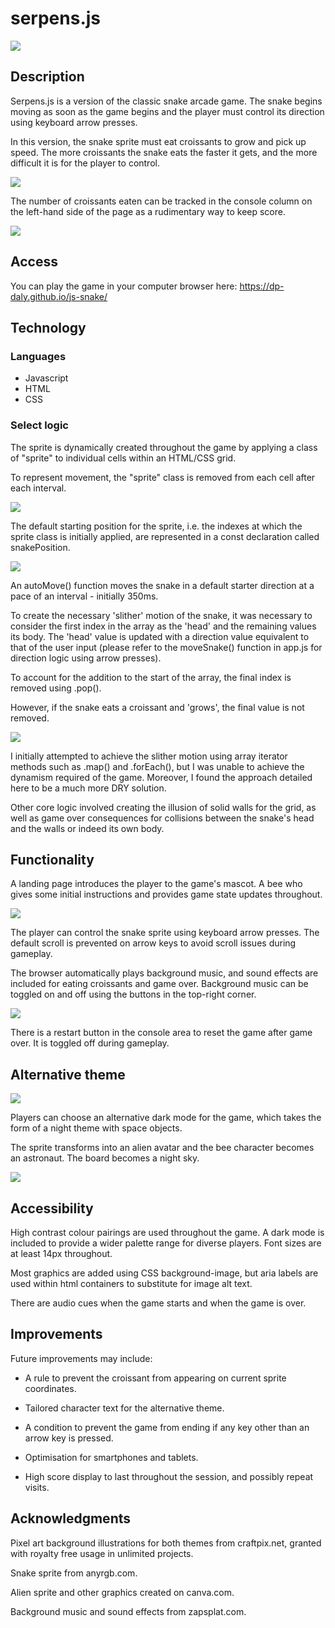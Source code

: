 # serpens.js

![](./README%20images/overview.png)

## Description

Serpens.js is a version of the classic snake arcade game. The snake begins moving as soon as the game begins and the player must control its direction using keyboard arrow presses. 

In this version, the snake sprite must eat croissants to grow and pick up speed. The more croissants the snake eats the faster it gets, and the more difficult it is for the player to control.

![](./README%20images/Screenshot%202024-05-09%20at%2016.17.52.png)

The number of croissants eaten can be tracked in the console column on the left-hand side of the page as a rudimentary way to keep score.

![](./README%20images/score.png)

## Access

You can play the game in your computer browser here: https://dp-daly.github.io/js-snake/

## Technology

### Languages
- Javascript
- HTML
- CSS

### Select logic

The sprite is dynamically created throughout the game by applying a class of "sprite" to individual cells within an HTML/CSS grid.

To represent movement, the "sprite" class is removed from each cell after each interval. 

![](./README%20images/sprite-class-add-remove.png)

The default starting position for the sprite, i.e. the indexes at which the sprite class is initially applied, are represented in a const declaration called snakePosition. 

![](./README%20images/snakePosition%20const.png)

An autoMove() function moves the snake in a default starter direction at a pace of an interval - initially 350ms.

To create the necessary 'slither' motion of the snake, it was necessary to consider the first index in the array as the 'head' and the remaining values its body. The 'head' value is updated with a direction value equivalent to that of the user input (please refer to the moveSnake() function in app.js for direction logic using arrow presses).

To account for the addition to the start of the array, the final index is removed using .pop(). 

However, if the snake eats a croissant and 'grows', the final value is not removed. 

![](./README%20images/slither%20logic.png)

I initially attempted to achieve the slither motion using array iterator methods such as .map() and .forEach(), but I was unable to achieve the dynamism required of the game. Moreover, I found the approach detailed here to be a much more DRY solution.

Other core logic involved creating the illusion of solid walls for the grid, as well as game over consequences for collisions between the snake's head and the walls or indeed its own body.

## Functionality

A landing page introduces the player to the game's mascot. A bee who gives some initial instructions and provides game state updates throughout.

![](./README%20images/Screenshot%202024-05-09%20at%2016.19.15.png)

The player can control the snake sprite using keyboard arrow presses. The default scroll is prevented on arrow keys to avoid scroll issues during gameplay.

The browser automatically plays background music, and sound effects are included for eating croissants and game over. Background music can be toggled on and off using the buttons in the top-right corner.

![](./README%20images/Screenshot%202024-05-09%20at%2016.28.53.png)

There is a restart button in the console area to reset the game after game over. It is toggled off during gameplay.

## Alternative theme

![](./README%20images/Screenshot%202024-05-09%20at%2016.29.10.png)

Players can choose an alternative dark mode for the game, which takes the form of a night theme with space objects. 

The sprite transforms into an alien avatar and the bee character becomes an astronaut. The board becomes a night sky.

![](./README%20images/Screenshot%202024-05-09%20at%2016.29.41.png)

## Accessibility

High contrast colour pairings are used throughout the game. A dark mode is included to provide a wider palette range for diverse players. Font sizes are at least 14px throughout.

Most graphics are added using CSS background-image, but aria labels are used within html containers to substitute for image alt text.

There are audio cues when the game starts and when the game is over.

## Improvements

Future improvements may include: 

* A rule to prevent the croissant from appearing on current sprite coordinates.

* Tailored character text for the alternative theme.

* A condition to prevent the game from ending if any key other than an arrow key is pressed. 

* Optimisation for smartphones and tablets.

* High score display to last throughout the session, and possibly repeat visits.

## Acknowledgments

Pixel art background illustrations for both themes from craftpix.net, granted with royalty free usage in unlimited projects.

Snake sprite from anyrgb.com. 

Alien sprite and other graphics created on canva.com. 

Background music and sound effects from zapsplat.com.